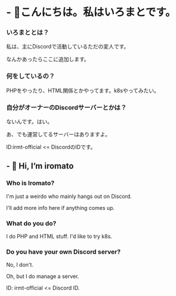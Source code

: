 # - 👋こんにちは。私はいろまとです。
### いろまととは？

私は、主にDiscordで活動しているただの変人です。

なんかあったらここに追加します。


### 何をしているの？
PHPをやったり、HTML関係とかやってます。k8sやってみたい。

### 自分がオーナーのDiscordサーバーとかは？
ないんです。はい。

あ、でも運営してるサーバーはありますよ。

ID:irmt-official <= DiscordのIDです。

## - 👋 Hi, I’m iromato
### Who is Iromato?

I'm just a weirdo who mainly hangs out on Discord.

I'll add more info here if anything comes up.


### What do you do?
I do PHP and HTML stuff. I'd like to try k8s.

### Do you have your own Discord server?
No, I don't.

Oh, but I do manage a server.  

ID: irmt-official <= Discord ID.  
